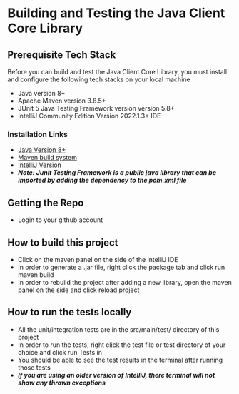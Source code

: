 # Building and Testing the Java Client Core Library

## Prerequisite Tech Stack
Before you can build and test the Java Client Core Library, you must install and configure the following tech stacks on your local machine
 - Java version 8+
 - Apache Maven version 3.8.5+ 
 - JUnit 5 Java Testing Framework version version 5.8+
 - IntelliJ Community Edition Version 2022.1.3+ IDE 

### Installation Links
- [Java Version 8+](https://jdk.java.net/18/)
- [Maven build system](https://maven.apache.org/download.cgi)
- [IntelliJ Version](https://www.jetbrains.com/idea/download/#section=windows)
- ***Note: Junit Testing Framework is a public java library that can be imported by adding the dependency to the pom.xml file***

## Getting the Repo
- Login to your github account 

## How to build this project 
- Click on the maven panel on the side of the intelliJ IDE
- In order to generate a .jar file, right click the package tab and click run maven build
- In order to rebuild the project after adding a new library, open the maven panel on the side and click reload project 

## How to run the tests locally
- All the unit/integration tests are in the src/main/test/ directory of this project
- In order to run the tests, right click the test file or test directory of your choice and click run Tests in <Test directory or File> 
- You should be able to see the test results in the terminal after running those tests
- ***If you are using an older version of IntelliJ, there terminal will not show any thrown exceptions***



